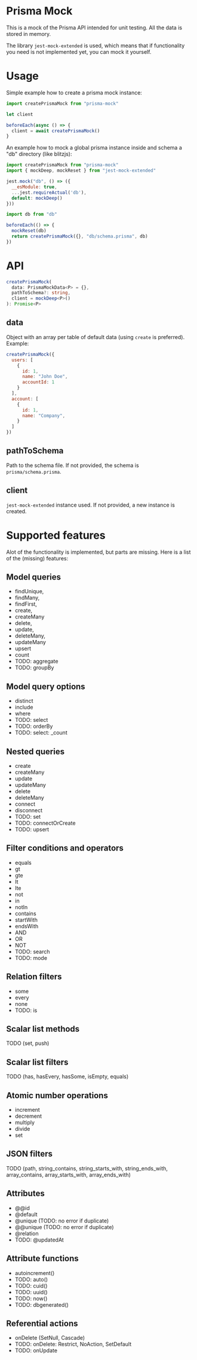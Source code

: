 
# Prisma Mock

This is a mock of the Prisma API intended for unit testing. All the data is stored in memory.

The library `jest-mock-extended` is used, which means that if functionality you need is not implemented yet, you can mock it yourself.

# Usage

Simple example how to create a prisma mock instance:

```js
import createPrismaMock from "prisma-mock"

let client

beforeEach(async () => {
  client = await createPrismaMock()
}
```


An example how to mock a global prisma instance inside and schema a "db" directory (like blitzjs):

```js
import createPrismaMock from "prisma-mock"
import { mockDeep, mockReset } from "jest-mock-extended"

jest.mock("db", () => ({
  __esModule: true,
  ...jest.requireActual('db'),
  default: mockDeep()
}))

import db from "db"

beforeEach(() => {
  mockReset(db)
  return createPrismaMock({}, "db/schema.prisma", db)
})
```


# API

```ts
createPrismaMock(
  data: PrismaMockData<P> = {},
  pathToSchema?: string,
  client = mockDeep<P>()
): Promise<P>
```

## data

Object with an array per table of default data (using `create` is preferred). Example:

```js
createPrismaMock({
  users: [
    {
      id: 1,
      name: "John Doe",
      accountId: 1
    }
  ],
  account: [
    {
      id: 1,
      name: "Company",
    }
  ]
})
```


## pathToSchema
Path to the schema file. If not provided, the schema is `prisma/schema.prisma`.

## client
`jest-mock-extended` instance used. If not provided, a new instance is created.


# Supported features
Alot of the functionality is implemented, but parts are missing. Here is a list of the (missing) features:

## Model queries
- findUnique,
- findMany,
- findFirst,
- create,
- createMany
- delete,
- update,
- deleteMany,
- updateMany
- upsert
- count
- TODO: aggregate
- TODO: groupBy


## Model query options
- distinct
- include
- where
- TODO: select
- TODO: orderBy
- TODO: select: _count

## Nested queries
- create
- createMany
- update
- updateMany
- delete
- deleteMany
- connect
- disconnect
- TODO: set
- TODO: connectOrCreate
- TODO: upsert


## Filter conditions and operators
- equals
- gt
- gte
- lt
- lte
- not
- in
- notIn
- contains
- startWith
- endsWith
- AND
- OR
- NOT
- TODO: search
- TODO: mode

## Relation filters
- some
- every
- none
- TODO: is

## Scalar list methods
TODO (set, push)

## Scalar list filters
TODO (has, hasEvery, hasSome, isEmpty, equals)

## Atomic number operations
- increment
- decrement
- multiply
- divide
- set

## JSON filters
TODO (path, string_contains, string_starts_with, string_ends_with, array_contains, array_starts_with, array_ends_with)

## Attributes
- @@id
- @default
- @unique (TODO: no error if duplicate)
- @@unique (TODO: no error if duplicate)
- @relation
- TODO: @updatedAt

## Attribute functions
- autoincrement()
- TODO: auto()
- TODO: cuid()
- TODO: uuid()
- TODO: now()
- TODO: dbgenerated()

## Referential actions
- onDelete (SetNull, Cascade)
- TODO: onDelete: Restrict, NoAction, SetDefault
- TODO: onUpdate

